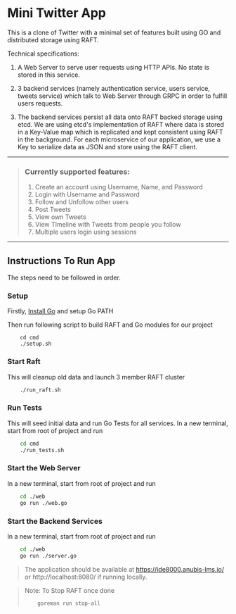 # Mini Twitter App

This is a clone of Twitter with a minimal set of features built using GO and distributed storage using RAFT. 

Technical specifications:

1. A Web Server to serve user requests using HTTP APIs. No state is stored in this service.

2. 3 backend services (namely authentication service, users service, tweets service) which talk to Web Server through GRPC in order to fulfill users requests. 

3. The backend services persist all data onto RAFT backed storage using etcd. 
   We are using etcd's implementation of RAFT where data is stored in a Key-Value map which is replicated and kept consistent using RAFT in the background.  For each microservice of our application, we use a Key to serialize data as JSON and store using the RAFT client.

---

> ### Currently supported features:
> 1. Create an account using Username, Name, and Password
> 2. Login with Username and Password
> 3. Follow and Unfollow other users
> 4. Post Tweets
> 5. View own Tweets
> 6. View TImeline with Tweets from people you follow
> 7. Multiple users login using sessions


---

## Instructions To Run App

The steps need to be followed in order.

### Setup

Firstly, [Install Go](https://go.dev/doc/install) and setup Go PATH

Then run following script to build RAFT and Go modules for our project 

``` 
    cd cmd
    ./setup.sh
``` 

### Start Raft

This will cleanup old data and launch 3 member RAFT cluster

```bash
    ./run_raft.sh
```

### Run Tests

This will seed initial data and run Go Tests for all services.
In a new terminal, start from root of project and run

```bash
    cd cmd
    ./run_tests.sh
```

### Start the Web Server
In a new terminal, start from root of project and run

```bash
    cd ./web
    go run ./web.go
```

### Start the Backend Services
In a new terminal, start from root of project and run

```bash
    cd ./web
    go run ./server.go
```
> The application should be available at https://ide8000.anubis-lms.io/ or http://localhost:8080/ if running locally. 

> Note: To Stop RAFT once done 
> ```bash
>     goreman run stop-all
> ```